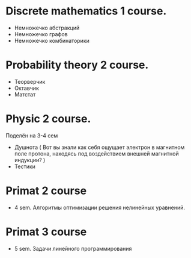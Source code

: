 # Discrete mathematics 1 course.

- Немножечко абстракций
- Немножечко графов
- Немножечко комбинаторики

# Probability theory 2 course.

- Теорверчик
- Октавчик
- Матстат

# Physic 2 course.

Поделён на 3-4 сем

- Душнота ( Вот вы знали как себя ощущает электрон в магнитном поле протона, находясь под воздействием внешней магнитной индукции? )
- Тестики

# Primat 2 course
- 4 sem. Алгоритмы оптимизации решения нелинейных уравнений.

# Primat 3 course
- 5 sem. Задачи линейного программирования
